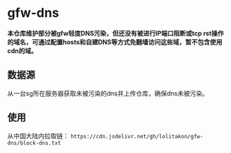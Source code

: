 # gfw-dns
**本仓库维护部分被gfw轻度DNS污染，但还没有被进行IP端口阻断或tcp rst操作的域名，可通过配置hosts和自建DNS等方式免翻墙访问这些域，暂不包含使用cdn的域。**

## 数据源
从一台sg所在服务器获取未被污染的dns并上传仓库，确保dns未被污染。

## 使用
从中国大陆内拉取链：
`https://cdn.jsdelivr.net/gh/lolitakon/gfw-dns/block-dns.txt`
